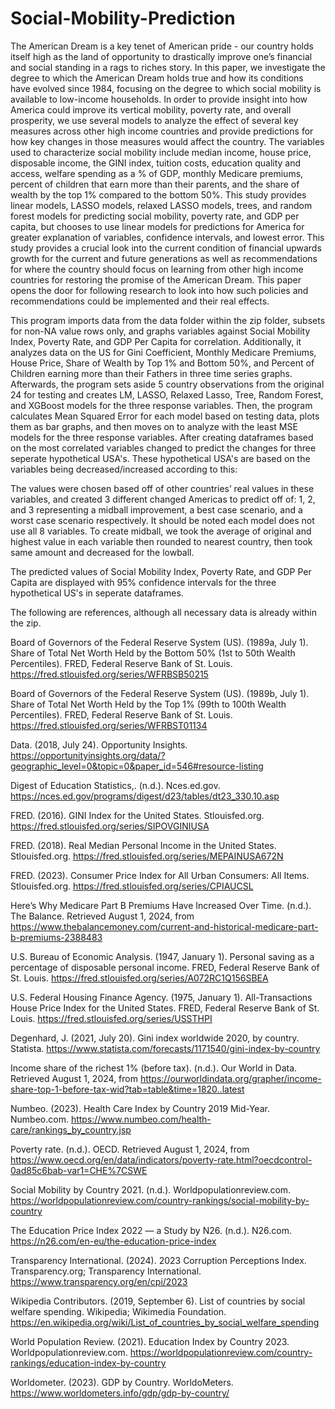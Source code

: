 # Social-Mobility-Prediction

The American Dream is a key tenet of American pride - our country holds itself high as the land of opportunity to drastically improve one’s financial and social standing in a rags to riches story. In this paper, we investigate the degree to which the American Dream holds true and how its conditions have evolved since 1984, focusing on the degree to which social mobility is available to low-income households. In order to provide insight into how America could improve its vertical mobility, poverty rate, and overall prosperity, we use several models to analyze the effect of several key measures across other high income countries and provide predictions for how key changes in those measures would affect the country. The variables used to characterize social mobility include median income, house price, disposable income, the GINI index, tuition costs, education quality and access, welfare spending as a % of GDP, monthly Medicare premiums, percent of children that earn more than their parents, and the share of wealth by the top 1% compared to the bottom 50%. This study provides linear models, LASSO models, relaxed LASSO models, trees, and random forest models for predicting social mobility, poverty rate, and GDP per capita, but chooses to use linear models for predictions for America for greater explanation of variables, confidence intervals, and lowest error. This study provides a crucial look into the current condition of financial upwards growth for the current and future generations as well as recommendations for where the country should focus on learning from other high income countries for restoring the promise of the American Dream. This paper opens the door for following research to look into how such policies and recommendations could be implemented and their real effects. 

This program imports data from the data folder within the zip folder, subsets for non-NA value rows only, and graphs variables against Social Mobility Index, Poverty Rate, and GDP Per Capita for correlation. Additionally, it analyzes data on the US for Gini Coefficient, Monthly Medicare Premiums, House Price, Share of Wealth by Top 1% and Bottom 50%, and Percent of Children earning more than their Fathers in three time series graphs. Afterwards, the program sets aside 5 country observations from the original 24 for testing and creates LM, LASSO, Relaxed Lasso, Tree, Random Forest, and XGBoost models for the three response variables. Then, the program calculates Mean Squared Error for each model based on testing data, plots them as bar graphs, and then moves on to analyze with the least MSE models for the three response variables. After creating dataframes based on the most correlated variables changed to predict the changes for three seperate hypothetical USA's. These hypothetical USA's are based on the variables being decreased/increased according to this:

The values were chosen based off of other countries’ real values in these variables, and created 3 different changed Americas to predict off of: 1, 2, and 3 representing a midball improvement, a best case scenario, and a worst case scenario respectively. It should be noted each model does not use all 8 variables. To create midball, we took the average of original and highest value in each variable then rounded to nearest country, then took same amount and decreased for the lowball.

The predicted values of Social Mobility Index, Poverty Rate, and GDP Per Capita are displayed with 95% confidence intervals for the three hypothetical US's in seperate dataframes.

The following are references, although all necessary data is already within the zip.

Board of Governors of the Federal Reserve System (US). (1989a, July 1). Share of Total Net Worth Held by the Bottom 50% (1st to 50th Wealth Percentiles). FRED, Federal Reserve Bank of St. Louis. https://fred.stlouisfed.org/series/WFRBSB50215

Board of Governors of the Federal Reserve System (US). (1989b, July 1). Share of Total Net Worth Held by the Top 1% (99th to 100th Wealth Percentiles). FRED, Federal Reserve Bank of St. Louis. https://fred.stlouisfed.org/series/WFRBST01134

Data. (2018, July 24). Opportunity Insights. https://opportunityinsights.org/data/?geographic_level=0&topic=0&paper_id=546#resource-listing

Digest of Education Statistics,. (n.d.). Nces.ed.gov. https://nces.ed.gov/programs/digest/d23/tables/dt23_330.10.asp

FRED. (2016). GINI Index for the United States. Stlouisfed.org. https://fred.stlouisfed.org/series/SIPOVGINIUSA

FRED. (2018). Real Median Personal Income in the United States. Stlouisfed.org. https://fred.stlouisfed.org/series/MEPAINUSA672N

FRED. (2023). Consumer Price Index for All Urban Consumers: All Items. Stlouisfed.org. https://fred.stlouisfed.org/series/CPIAUCSL

Here’s Why Medicare Part B Premiums Have Increased Over Time. (n.d.). The Balance. Retrieved August 1, 2024, from https://www.thebalancemoney.com/current-and-historical-medicare-part-b-premiums-2388483

U.S. Bureau of Economic Analysis. (1947, January 1). Personal saving as a percentage of disposable personal income. FRED, Federal Reserve Bank of St. Louis. https://fred.stlouisfed.org/series/A072RC1Q156SBEA

U.S. Federal Housing Finance Agency. (1975, January 1). All-Transactions House Price Index for the United States. FRED, Federal Reserve Bank of St. Louis. https://fred.stlouisfed.org/series/USSTHPI

Degenhard, J. (2021, July 20). Gini index worldwide 2020, by country. Statista. https://www.statista.com/forecasts/1171540/gini-index-by-country

Income share of the richest 1% (before tax). (n.d.). Our World in Data. Retrieved August 1, 2024, from https://ourworldindata.org/grapher/income-share-top-1-before-tax-wid?tab=table&time=1820..latest

Numbeo. (2023). Health Care Index by Country 2019 Mid-Year. Numbeo.com. https://www.numbeo.com/health-care/rankings_by_country.jsp

Poverty rate. (n.d.). OECD. Retrieved August 1, 2024, from https://www.oecd.org/en/data/indicators/poverty-rate.html?oecdcontrol-0ad85c6bab-var1=CHE%7CSWE

Social Mobility by Country 2021. (n.d.). Worldpopulationreview.com. https://worldpopulationreview.com/country-rankings/social-mobility-by-country

The Education Price Index 2022 — a Study by N26. (n.d.). N26.com. https://n26.com/en-eu/the-education-price-index

Transparency International. (2024). 2023 Corruption Perceptions Index. Transparency.org; Transparency International. https://www.transparency.org/en/cpi/2023

Wikipedia Contributors. (2019, September 6). List of countries by social welfare spending. Wikipedia; Wikimedia Foundation. https://en.wikipedia.org/wiki/List_of_countries_by_social_welfare_spending

World Population Review. (2021). Education Index by Country 2023. Worldpopulationreview.com. https://worldpopulationreview.com/country-rankings/education-index-by-country

Worldometer. (2023). GDP by Country. WorldoMeters. https://www.worldometers.info/gdp/gdp-by-country/
